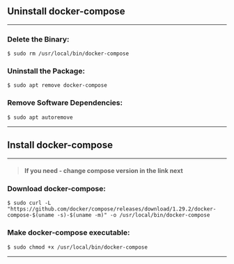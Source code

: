 ## Uninstall docker-compose
<hr/>

### Delete the Binary:
```shell
$ sudo rm /usr/local/bin/docker-compose
```
### Uninstall the Package:
```shell
$ sudo apt remove docker-compose
```
### Remove Software Dependencies:
```shell
$ sudo apt autoremove
```
<hr/>

## Install docker-compose
<hr/>

> #### If you need - change compose version in the link next

### Download docker-compose:
```shell
$ sudo curl -L "https://github.com/docker/compose/releases/download/1.29.2/docker-compose-$(uname -s)-$(uname -m)" -o /usr/local/bin/docker-compose
```
### Make docker-compose executable:
```shell
$ sudo chmod +x /usr/local/bin/docker-compose
```
<hr/>